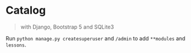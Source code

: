 # Catalog

> with Django, Bootstrap 5 and SQLite3

Run `python manage.py createsuperuser` and `/admin` to add `**modules` and `lessons`. 

